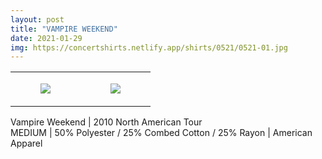 ```yaml
---
layout: post
title: "VAMPIRE WEEKEND"
date: 2021-01-29
img: https://concertshirts.netlify.app/shirts/0521/0521-01.jpg
---
```




<table style="width:100%;"><tr><td style="vertical-align:top;">
      <figure class="tmblr-full" data-orig-height="2048" data-orig-width="1365" data-orig-src="https://concertshirts.netlify.app/shirts/0521/0521-01.jpg"><img src="https://64.media.tumblr.com/b01325ffe3f7d5797665c36c2c177d10/18f5f9d8b2093db3-cb/s540x810/d06b2a7c875a6525d06dcb02dab0d1a7c613ccf8.jpg" data-orig-height="2048" data-orig-width="1365" data-orig-src="https://concertshirts.netlify.app/shirts/0521/0521-01.jpg"/></figure></td>
    <td style="vertical-align:top;">
      <figure class="tmblr-full" data-orig-height="2048" data-orig-width="1365" data-orig-src="https://concertshirts.netlify.app/shirts/0521/0521-02.jpg"><img src="https://64.media.tumblr.com/22d3dc518e78b5520bc26b018da59f83/18f5f9d8b2093db3-77/s540x810/bf7bd0113a922d73eb69653049fc1a7437527ad9.jpg" data-orig-height="2048" data-orig-width="1365" data-orig-src="https://concertshirts.netlify.app/shirts/0521/0521-02.jpg"/></figure></td>
  </tr></table><p>
  Vampire Weekend | 2010 North American Tour<br/>MEDIUM | 50% Polyester / 25% Combed Cotton / 25% Rayon | American Apparel
</p>
